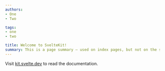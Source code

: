 ```yaml
---
authors:
- One
- Two

tags:
- one
- two

title: Welcome to SvelteKit!
summary: This is a page summary — used on index pages, but not on the search page.
---
```


Visit [kit.svelte.dev](https://kit.svelte.dev) to read the documentation.
